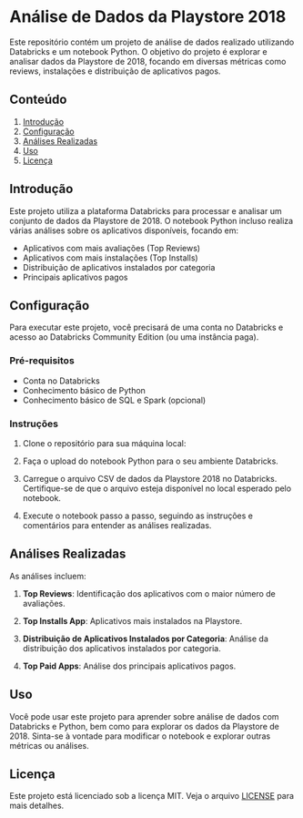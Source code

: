 
# Análise de Dados da Playstore 2018

Este repositório contém um projeto de análise de dados realizado utilizando Databricks e um notebook Python. O objetivo do projeto é explorar e analisar dados da Playstore de 2018, focando em diversas métricas como reviews, instalações e distribuição de aplicativos pagos.

## Conteúdo

1. [Introdução](#introdução)
2. [Configuração](#configuração)
3. [Análises Realizadas](#análises-realizadas)
4. [Uso](#uso)
5. [Licença](#licença)

## Introdução

Este projeto utiliza a plataforma Databricks para processar e analisar um conjunto de dados da Playstore de 2018. O notebook Python incluso realiza várias análises sobre os aplicativos disponíveis, focando em:

- Aplicativos com mais avaliações (Top Reviews)
- Aplicativos com mais instalações (Top Installs)
- Distribuição de aplicativos instalados por categoria
- Principais aplicativos pagos

## Configuração

Para executar este projeto, você precisará de uma conta no Databricks e acesso ao Databricks Community Edition (ou uma instância paga).

### Pré-requisitos

- Conta no Databricks
- Conhecimento básico de Python
- Conhecimento básico de SQL e Spark (opcional)

### Instruções

1. Clone o repositório para sua máquina local:

2. Faça o upload do notebook Python para o seu ambiente Databricks.

3. Carregue o arquivo CSV de dados da Playstore 2018 no Databricks. Certifique-se de que o arquivo esteja disponível no local esperado pelo notebook.

4. Execute o notebook passo a passo, seguindo as instruções e comentários para entender as análises realizadas.

## Análises Realizadas

As análises incluem:

1. **Top Reviews**: Identificação dos aplicativos com o maior número de avaliações.

2. **Top Installs App**: Aplicativos mais instalados na Playstore.

3. **Distribuição de Aplicativos Instalados por Categoria**: Análise da distribuição dos aplicativos instalados por categoria.

4. **Top Paid Apps**: Análise dos principais aplicativos pagos.

## Uso

Você pode usar este projeto para aprender sobre análise de dados com Databricks e Python, bem como para explorar os dados da Playstore de 2018. Sinta-se à vontade para modificar o notebook e explorar outras métricas ou análises.


## Licença

Este projeto está licenciado sob a licença MIT. Veja o arquivo [LICENSE](LICENSE) para mais detalhes.

